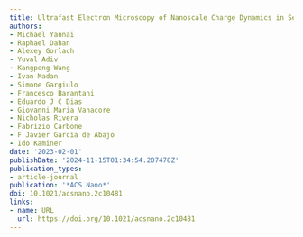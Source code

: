 ```yaml
---
title: Ultrafast Electron Microscopy of Nanoscale Charge Dynamics in Semiconductors
authors:
- Michael Yannai
- Raphael Dahan
- Alexey Gorlach
- Yuval Adiv
- Kangpeng Wang
- Ivan Madan
- Simone Gargiulo
- Francesco Barantani
- Eduardo J C Dias
- Giovanni Maria Vanacore
- Nicholas Rivera
- Fabrizio Carbone
- F Javier García de Abajo
- Ido Kaminer
date: '2023-02-01'
publishDate: '2024-11-15T01:34:54.207478Z'
publication_types:
- article-journal
publication: '*ACS Nano*'
doi: 10.1021/acsnano.2c10481
links:
- name: URL
  url: https://doi.org/10.1021/acsnano.2c10481
---
```

